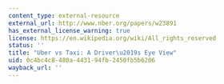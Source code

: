 ```yaml
---
content_type: external-resource
external_url: http://www.nber.org/papers/w23891
has_external_license_warning: true
license: https://en.wikipedia.org/wiki/All_rights_reserved
status: ''
title: "Uber vs Taxi: A Driver\u2019s Eye View"
uid: 0c4bc4c8-480a-4431-94fb-2450fb5b6206
wayback_url: ''
---
```

